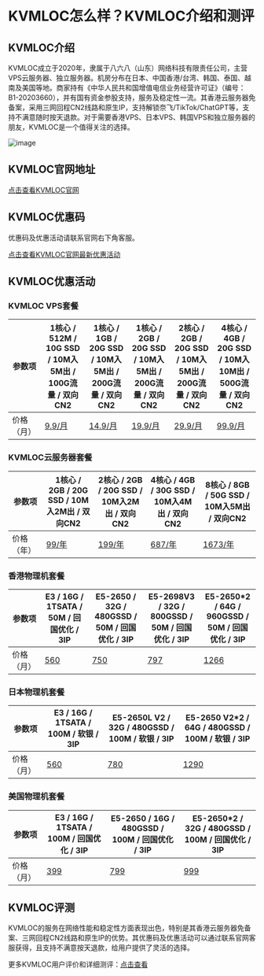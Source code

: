 # KVMLOC怎么样？KVMLOC介绍和测评

## KVMLOC介绍

KVMLOC成立于2020年，隶属于八六八（山东）网络科技有限责任公司，主营VPS云服务器、独立服务器。机房分布在日本、中国香港/台湾、韩国、泰国、越南及美国等地。商家持有《中华人民共和国增值电信业务经营许可证》（编号：B1-20203660），并有国有资金参股支持，服务及稳定性一流。其香港云服务器免备案，采用三网回程CN2线路和原生IP，支持解锁奈飞/TikTok/ChatGPT等，支持不满意随时按天退款。对于需要香港VPS、日本VPS、韩国VPS和独立服务器的朋友，KVMLOC是一个值得关注的选择。

![image](https://github.com/hartlinesylvester83/KVMLOC/assets/169512947/312dcef3-0dc9-427c-8973-3496504ba8a4)

## KVMLOC官网地址

[点击查看KVMLOC官网](https://kvmloc.com/aff.php?aff=27)

## KVMLOC优惠码

优惠码及优惠活动请联系官网右下角客服。

[点击查看KVMLOC官网最新优惠活动](https://kvmloc.com/aff.php?aff=27)

## KVMLOC优惠活动

### KVMLOC VPS套餐

| 参数项      | 1核心 / 512M / 10G SSD / 10M入5M出 / 100G流量 / 双向CN2 | 1核心 / 1GB / 20G SSD / 10M入5M出 / 200G流量 / 双向CN2 | 1核心 / 2GB / 20G SSD / 10M入5M出 / 200G流量 / 双向CN2 | 2核心 / 2GB / 20G SSD / 10M入5M出 / 200G流量 / 双向CN2 | 4核心 / 4GB / 20G SSD / 10M入10M出 / 500G流量 / 双向CN2 |
| ----------- | --------------------------------------------------------- | -------------------------------------------------------- | --------------------------------------------------------- | --------------------------------------------------------- | --------------------------------------------------------- |
| 价格（月）  | [9.9/月](https://kvmloc.com/aff.php?aff=27&pid=85)    | [14.9/月](https://kvmloc.com/aff.php?aff=27&pid=85)  | [19.9/月](https://kvmloc.com/aff.php?aff=27&pid=85)   | [29.9/月](https://kvmloc.com/aff.php?aff=27&pid=85)   | [99.9/月](https://kvmloc.com/aff.php?aff=27&pid=85)   |

### KVMLOC云服务器套餐

| 参数项     | 1核心 / 2GB / 20G SSD / 10M入2M出 / 双向CN2 | 2核心 / 2GB / 20G SSD / 10M入2M出 / 双向CN2 | 4核心 / 4GB / 30G SSD / 10M入4M出 / 双向CN2 | 8核心 / 8GB / 50G SSD / 10M入5M出 / 双向CN2 |
| ---------- | ------------------------------------------- | ------------------------------------------ | ------------------------------------------- | ------------------------------------------- |
| 价格（年） | [99/年](https://kvmloc.com/aff.php?aff=27) | [199/年](https://kvmloc.com/aff.php?aff=27) | [687/年](https://kvmloc.com/aff.php?aff=27) | [1673/年](https://kvmloc.com/aff.php?aff=27) |

### 香港物理机套餐

| 参数项      | E3 / 16G / 1TSATA / 50M / 回国优化 / 3IP | E5-2650 / 32G / 480GSSD / 50M / 回国优化 / 3IP | E5-2698V3 / 32G / 800GSSD / 50M / 回国优化 / 3IP | E5-2650*2 / 64G / 960GSSD / 50M / 回国优化 / 3IP |
| ----------- | ---------------------------------------- | ----------------------------------------------- | ------------------------------------------------ | -------------------------------------------------- |
| 价格（月）  | [560](https://kvmloc.com/aff.php?aff=27) | [750](https://kvmloc.com/aff.php?aff=27) | [797](https://kvmloc.com/aff.php?aff=27) | [1266](https://kvmloc.com/aff.php?aff=27) |

### 日本物理机套餐

| 参数项       | E3 / 16G / 1TSATA / 100M / 软银 / 3IP | E5-2650L V2 / 32G / 480GSSD / 100M / 软银 / 3IP | E5-2650 V2*2 / 64G / 480GSSD / 100M / 软银 / 3IP |
| ------------ | ------------------------------------- | ---------------------------------------------- | ----------------------------------------------- |
| 价格（月）   | [560](https://kvmloc.com/aff.php?aff=27) | [780](https://kvmloc.com/aff.php?aff=27) | [1290](https://kvmloc.com/aff.php?aff=27) |

### 美国物理机套餐

| 参数项       | E3 / 16G / 1TSATA / 100M / 回国优化 / 3IP | E5-2650 / 16G / 480GSSD / 100M / 回国优化 / 3IP | E5-2650*2 / 32G / 480GSSD / 100M / 回国优化 / 3IP |
| ------------ | ----------------------------------------- | ---------------------------------------------- | ------------------------------------------------ |
| 价格（月）   | [399](https://kvmloc.com/aff.php?aff=27) | [799](https://kvmloc.com/aff.php?aff=27) | [999](https://kvmloc.com/aff.php?aff=27) |

## KVMLOC评测

KVMLOC的服务在网络性能和稳定性方面表现出色，特别是其香港云服务器免备案、三网回程CN2线路和原生IP的优势。其优惠码及优惠活动可以通过联系官网客服获得，且支持不满意按天退款，给用户提供了灵活的选择。

更多KVMLOC用户评价和详细测评：[点击查看](https://kvmloc.com/aff.php?aff=27)

